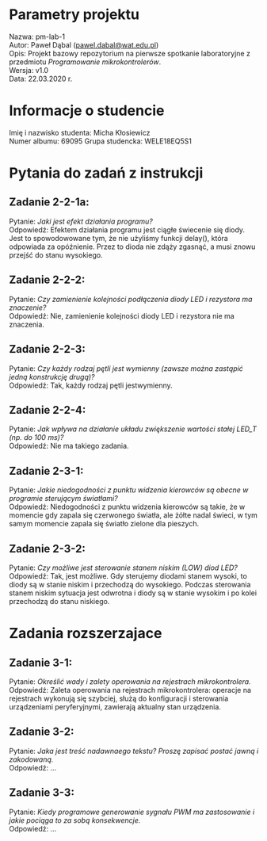 # Parametry projektu
Nazwa:  pm-lab-1  
Autor:  Paweł Dąbal (pawel.dabal@wat.edu.pl)  
Opis:   Projekt bazowy repozytorium na pierwsze spotkanie laboratoryjne z przedmiotu *Programowanie mikrokontrolerów*.  
Wersja: v1.0  
Data:   22.03.2020 r.  

# Informacje o studencie
Imię i nazwisko studenta:   Micha Kłosiewicz  
Numer albumu:               69095
Grupa studencka:            WELE18EQ5S1  

# Pytania do zadań z instrukcji
## Zadanie 2-2-1a:
Pytanie:    *Jaki jest efekt działania programu?*  
Odpowiedź:  Efektem działania programu jest ciągłe świecenie się diody. Jest to spowodowowane tym, że nie użyliśmy funkcji delay(), która odpowiada za opóźnienie. Przez to dioda nie zdąży zgasnąć, a musi znowu przejść do stanu wysokiego.

## Zadanie 2-2-2:
Pytanie:    *Czy zamienienie kolejności podłączenia diody LED i rezystora ma znaczenie?*  
Odpowiedź:  Nie, zamienienie kolejności diody LED i rezystora nie ma znaczenia.

## Zadanie 2-2-3:
Pytanie:    *Czy każdy rodzaj pętli jest wymienny (zawsze można zastąpić jedną konstrukcję drugą)?*  
Odpowiedź:  Tak, każdy rodzaj pętli jestwymienny.

## Zadanie 2-2-4:
Pytanie:    *Jak wpływa na działanie układu zwiększenie wartości stałej LED_T (np. do 100 ms)?*  
Odpowiedź:  Nie ma takiego zadania.

## Zadanie 2-3-1:
Pytanie:    *Jakie niedogodności z punktu widzenia kierowców są obecne w programie sterującym światłami?*  
Odpowiedź:  Niedogodności z punktu widzenia kierowców są takie, że w momencie gdy zapala się czerwonego światła, ale żółte nadal świeci, w tym samym momencie zapala się światło zielone dla pieszych.

## Zadanie 2-3-2:
Pytanie:    *Czy możliwe jest sterowanie stanem niskim (LOW) diod LED?*  
Odpowiedź:  Tak, jest możliwe. Gdy sterujemy diodami stanem wysoki, to diody są w stanie niskim i przechodzą do wysokiego. Podczas sterowania stanem niskim sytuacja jest odwrotna i diody są w stanie wysokim i po kolei przechodzą do stanu niskiego.

# Zadania rozszerzajace
## Zadanie 3-1:
Pytanie:    *Określić wady i zalety operowania na rejestrach mikrokontrolera.*  
Odpowiedź:  Zaleta operowania na rejestrach mikrokontrolera: operacje na rejestrach wykonują się szybciej, służą do konfiguracji i sterowania urządzeniami peryferyjnymi, zawierają aktualny stan urządzenia.

## Zadanie 3-2:
Pytanie:    *Jaka jest treść nadawnaego tekstu? Proszę zapisać postać jawną i zakodowaną.*  
Odpowiedź:  ...

## Zadanie 3-3:
Pytanie:    *Kiedy programowe generowanie sygnału PWM ma zastosowanie i jakie pociąga to za sobą konsekwencje.*  
Odpowiedź:  ...


